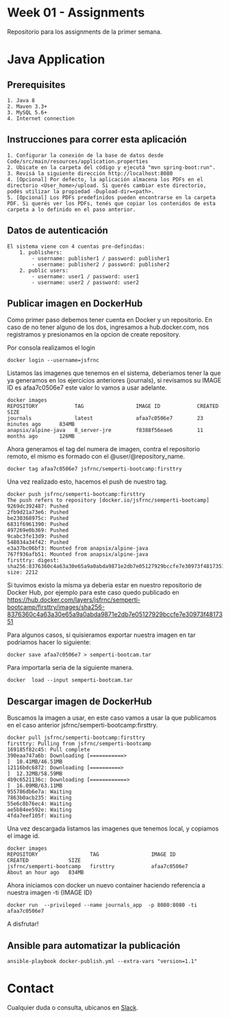 # Week 01 - Assignments
Repositorio para los assignments de la primer semana.

# Java Application

## Prerequisites

	1. Java 8
	2. Maven 3.3+
	3. MySQL 5.6+
	4. Internet connection
	
	
## Instrucciones para correr esta aplicación

	1. Configurar la conexión de la base de datos desde Code/src/main/resources/application.properties
	2. Ubicate en la carpeta del código y ejecutá "mvn spring-boot:run".
	3. Revisá la siguiente dirección http://localhost:8080
	4. [Opcional] Por defecto, la aplicación almacena los PDFs en el directorio <User_home>/upload. Si querés cambiar este directorio, podés utilizar la propiedad -Dupload-dir=<path>.
	5. [Opcional] Los PDFs predefinidos pueden encontrarse en la carpeta PDF. Si querés ver los PDFs, tenés que copiar los contenidos de esta carpeta a lo definido en el paso anterior.
	
## Datos de autenticación

	El sistema viene con 4 cuentas pre-definidas:
		1. publishers:
			- username: publisher1 / password: publisher1
			- username: publisher2 / password: publisher2
		2. public users:
			- username: user1 / password: user1
			- username: user2 / password: user2



## Publicar imagen en DockerHub

Como primer paso debemos tener cuenta en Docker y un repositorio.
En caso de no tener alguno de los dos, ingresamos a hub.docker.com, nos registramos y presionamos en la opcion de create repository.

Por consola realizamos el login

```
docker login --username=jsfrnc

```
Listamos las imagenes que tenemos en el sistema, deberiamos tener la que ya generamos en los ejercicios anteriores (journals), si revisamos su IMAGE ID es afaa7c0506e7 este valor lo vamos a usar adelante.
```
docker images
REPOSITORY            TAG                 IMAGE ID            CREATED             SIZE
journals              latest              afaa7c0506e7        23 minutes ago      834MB
anapsix/alpine-java   8_server-jre        f8388f56eae6        11 months ago       126MB

```

Ahora generamos el tag del numera de imagen, contra el repositorio remoto, el mismo es formado con el @user/@repository_name.

```
docker tag afaa7c0506e7 jsfrnc/semperti-bootcamp:firsttry

```
Una vez realizado esto, hacemos el push de nuestro tag.

```
docker push jsfrnc/semperti-bootcamp:firsttry
The push refers to repository [docker.io/jsfrnc/semperti-bootcamp]
9269dc392487: Pushed
2fb9d21a73e6: Pushed
be230368975c: Pushed
6831f6961390: Pushed
497269e0b369: Pushed
9cabc3fe13d9: Pushed
548034a34f42: Pushed
e3a37bc06bf3: Mounted from anapsix/alpine-java
767f936afb51: Mounted from anapsix/alpine-java
firsttry: digest: sha256:8376360c4a63a30e65a9a0abda9871e2db7e05127929bccfe7e30973f4817351 size: 2212

```
Si tuvimos existo la misma ya deberia estar en nuestro repositorio de Docker Hub, por ejemplo para este caso quedo publicado en https://hub.docker.com/layers/jsfrnc/semperti-bootcamp/firsttry/images/sha256-8376360c4a63a30e65a9a0abda9871e2db7e05127929bccfe7e30973f4817351

Para algunos casos, si quisieramos exportar nuestra imagen en tar podriamos hacer lo siguiente:
```
docker save afaa7c0506e7 > semperti-bootcam.tar 

```

Para importarla seria de la siguiente manera.
```
docker  load --input semperti-bootcam.tar 

```
            

## Descargar imagen de DockerHub
Buscamos la imagen a usar, en este caso vamos a usar la que publicamos en el caso anterior jsfrnc/semperti-bootcamp:firsttry. 

```
docker pull jsfrnc/semperti-bootcamp:firsttry
firsttry: Pulling from jsfrnc/semperti-bootcamp
169185f82c45: Pull complete
390eaa747a6b: Downloading [===========>                                       ]  10.41MB/46.51MB
12116bdc6872: Downloading [==========>                                        ]  12.32MB/58.59MB
4b9c6521136c: Downloading [============>                                      ]  16.09MB/63.11MB
955786db6e7a: Waiting
7863b0acb235: Waiting
55e6c8b76ec4: Waiting
ae5b84ee592e: Waiting
4fda7eef105f: Waiting
```
Una vez descargada listamos las imagenes que tenemos local, y copiamos el image id.

```
docker images
REPOSITORY                 TAG                 IMAGE ID            CREATED             SIZE
jsfrnc/semperti-bootcamp   firsttry            afaa7c0506e7        About an hour ago   834MB
```

Ahora iniciamos con docker un nuevo container haciendo referencia a nuestra imagen -ti {IMAGE ID}
```
docker run  --privileged --name journals_app  -p 8080:8080 -ti afaa7c0506e7
```

A disfrutar!



## Ansible para automatizar la publicación


```
ansible-playbook docker-publish.yml --extra-vars "version=1.1"
```


# Contact

Cualquier duda o consulta, ubicanos en [Slack](https://semperti.slack.com).
